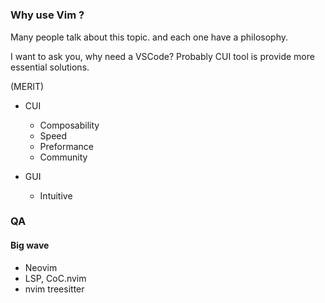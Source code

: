 # 
### Why use Vim ?

Many people talk about this topic.
and each one have a philosophy.

I want to ask you, why need a VSCode?
Probably CUI tool is provide more essential solutions.

(MERIT)
- CUI
  - Composability
  - Speed
  - Preformance
  - Community

- GUI
  - Intuitive


### QA

#### Big wave

- Neovim
- LSP, CoC.nvim
- nvim treesitter

